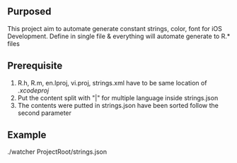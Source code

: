 
## Purposed
This project aim to automate generate constant strings, color, font for iOS Development. Define in single file & everything will automate generate to R.* files

## Prerequisite
1. R.h, R.m, en.lproj, vi.proj, strings.xml have to be same location of *.xcodeproj*
2. Put the content split with "|" for multiple language inside strings.json
3. The contents were putted in strings.json have been sorted follow the second parameter

## Example
./watcher ProjectRoot/strings.json